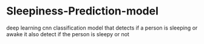 # Sleepiness-Prediction-model
deep learning cnn classification model that detects if a person is sleeping or awake it also detect if the person is sleepy or not 
